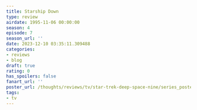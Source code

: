 ```yaml
---
title: Starship Down
type: review
airdate: 1995-11-06 00:00:00
season: 4
episode: 7
season_url: ''
date: 2023-12-10 03:35:11.309488
categories:
- reviews
- blog
draft: true
rating: 0
has_spoilers: false
fanart_url: ''
poster_url: /thoughts/reviews/tv/star-trek-deep-space-nine/series_poster.jpg
tags:
- tv
---
```


